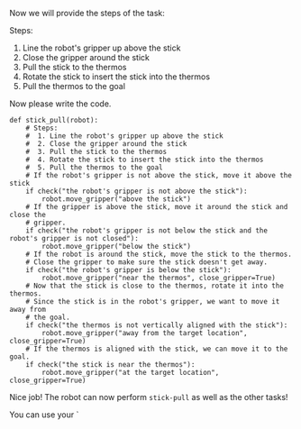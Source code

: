 

Now we will provide the steps of the task:

>
Steps:

  1. Line the robot's gripper up above the stick
  2. Close the gripper around the stick
  3. Pull the stick to the thermos
  4. Rotate the stick to insert the stick into the thermos
  5. Pull the thermos to the goal

Now please write the code.

```
def stick_pull(robot):
    # Steps:
    #  1. Line the robot's gripper up above the stick
    #  2. Close the gripper around the stick
    #  3. Pull the stick to the thermos
    #  4. Rotate the stick to insert the stick into the thermos
    #  5. Pull the thermos to the goal
    # If the robot's gripper is not above the stick, move it above the stick
    if check("the robot's gripper is not above the stick"):
        robot.move_gripper("above the stick")
    # If the gripper is above the stick, move it around the stick and close the
    # gripper.
    if check("the robot's gripper is not below the stick and the robot's gripper is not closed"):
        robot.move_gripper("below the stick")
    # If the robot is around the stick, move the stick to the thermos.
    # Close the gripper to make sure the stick doesn't get away.
    if check("the robot's gripper is below the stick"):
        robot.move_gripper("near the thermos", close_gripper=True)
    # Now that the stick is close to the thermos, rotate it into the thermos.
    # Since the stick is in the robot's gripper, we want to move it away from
    # the goal.
    if check("the thermos is not vertically aligned with the stick"):
        robot.move_gripper("away from the target location", close_gripper=True)
    # If the thermos is aligned with the stick, we can move it to the goal.
    if check("the stick is near the thermos"):
        robot.move_gripper("at the target location", close_gripper=True)
```

Nice job! The robot can now perform `stick-pull` as well as the other tasks!

You can use your `